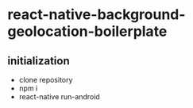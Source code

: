 # react-native-background-geolocation-boilerplate

## initialization

- clone repository
- npm i
- react-native run-android
